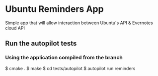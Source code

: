 # Ubuntu Reminders App

Simple app that will allow interaction between
Ubuntu's API & Evernotes cloud API

## Run the autopilot tests

### Using the application compiled from the branch

$ cmake .
$ make
$ cd tests/autopilot
$ autopilot run reminders
